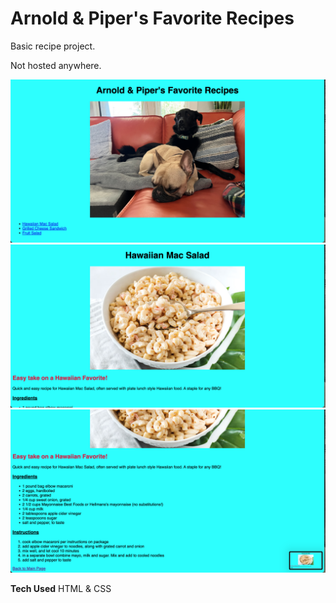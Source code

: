 # Arnold & Piper's Favorite Recipes

Basic recipe project. 

Not hosted anywhere.

![alt tag](/images/screenshot1.png)
![alt tag](/images/screenshot2.png)
![alt tag](/images/screenshot3.png)



**Tech Used**
HTML & CSS




